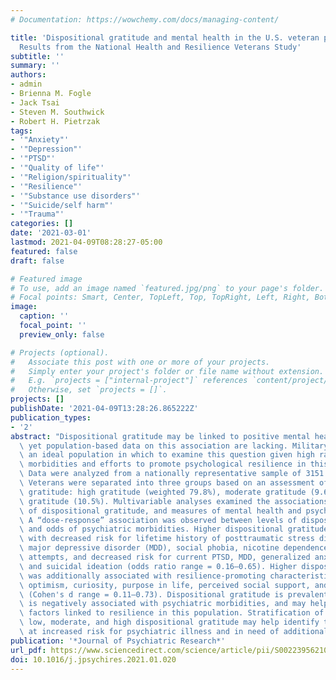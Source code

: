 ```yaml
---
# Documentation: https://wowchemy.com/docs/managing-content/

title: 'Dispositional gratitude and mental health in the U.S. veteran population:
  Results from the National Health and Resilience Veterans Study'
subtitle: ''
summary: ''
authors:
- admin
- Brienna M. Fogle
- Jack Tsai
- Steven M. Southwick
- Robert H. Pietrzak
tags:
- '"Anxiety"'
- '"Depression"'
- '"PTSD"'
- '"Quality of life"'
- '"Religion/spirituality"'
- '"Resilience"'
- '"Substance use disorders"'
- '"Suicide/self harm"'
- '"Trauma"'
categories: []
date: '2021-03-01'
lastmod: 2021-04-09T08:28:27-05:00
featured: false
draft: false

# Featured image
# To use, add an image named `featured.jpg/png` to your page's folder.
# Focal points: Smart, Center, TopLeft, Top, TopRight, Left, Right, BottomLeft, Bottom, BottomRight.
image:
  caption: ''
  focal_point: ''
  preview_only: false

# Projects (optional).
#   Associate this post with one or more of your projects.
#   Simply enter your project's folder or file name without extension.
#   E.g. `projects = ["internal-project"]` references `content/project/deep-learning/index.md`.
#   Otherwise, set `projects = []`.
projects: []
publishDate: '2021-04-09T13:28:26.865222Z'
publication_types:
- '2'
abstract: "Dispositional gratitude may be linked to positive mental health outcomes,\
  \ yet population-based data on this association are lacking. Military veterans are\
  \ an ideal population in which to examine this question given high rates of psychiatric\
  \ morbidities and efforts to promote psychological resilience in this population.\
  \ Data were analyzed from a nationally representative sample of 3151 U.S. veterans.\
  \ Veterans were separated into three groups based on an assessment of level of dispositional\
  \ gratitude: high gratitude (weighted 79.8%), moderate gratitude (9.6%), and low\
  \ gratitude (10.5%). Multivariable analyses examined the associations between level\
  \ of dispositional gratitude, and measures of mental health and psychosocial variables.\
  \ A “dose-response” association was observed between levels of dispositional gratitude\
  \ and odds of psychiatric morbidities. Higher dispositional gratitude was associated\
  \ with decreased risk for lifetime history of posttraumatic stress disorder (PTSD),\
  \ major depressive disorder (MDD), social phobia, nicotine dependence, and suicide\
  \ attempts, and decreased risk for current PTSD, MDD, generalized anxiety disorder,\
  \ and suicidal ideation (odds ratio range = 0.16–0.65). Higher dispositional gratitude\
  \ was additionally associated with resilience-promoting characteristics such as\
  \ optimism, curiosity, purpose in life, perceived social support, and religiosity/spirituality\
  \ (Cohen's d range = 0.11–0.73). Dispositional gratitude is prevalent in U.S. veterans,\
  \ is negatively associated with psychiatric morbidities, and may help promote psychosocial\
  \ factors linked to resilience in this population. Stratification of veterans with\
  \ low, moderate, and high dispositional gratitude may help identify those who are\
  \ at increased risk for psychiatric illness and in need of additional support."
publication: '*Journal of Psychiatric Research*'
url_pdf: https://www.sciencedirect.com/science/article/pii/S0022395621000273
doi: 10.1016/j.jpsychires.2021.01.020
---
```

